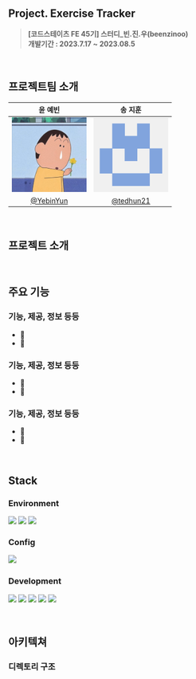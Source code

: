 <br>

## **Project. Exercise Tracker**
>**[코드스테이츠 FE 45기] 스터디_빈.진.우(beenzinoo)** <br>
>**개발기간 : 2023.7.17 ~ 2023.08.5**

<br>

## 프로젝트팀 소개
|<center>윤 예빈</center>|<center>송 지훈</center>|
|---|---|
|<img width="150px" height="150px" src = "public/images/Yebin.jpg">|<img width="150px" height="150px" src = "public/images/Jihun.png">|
|<center>[@YebinYun](https://github.com/YebinYun)</center>|<center>[@tedhun21](https://github.com/tedhun21)</center>|
<br>

## 프로젝트 소개

<br>

## 주요 기능
### 기능, 제공, 정보 등등
- 💪
- 💪

### 기능, 제공, 정보 등등
- 💪
- 💪

### 기능, 제공, 정보 등등
- 💪
- 💪

<br>

## **Stack**
### **Environment**
<img src="https://img.shields.io/badge/visual studio code-007ACC?style=flat&logo=visualstudiocode&logoColor=white"/> <img src="https://img.shields.io/badge/git-F05032?style=flat&logo=git&logoColor=white"/> <img src="https://img.shields.io/badge/git hub-181717?style=flat&logo=github&logoColor=white"/>

### **Config**
<img src="https://img.shields.io/badge/npm-CB3837?style=flat&logo=npm&logoColor=white"/>

### **Development**
<img src="https://img.shields.io/badge/JavaScript-F7DF1E?style=flat&logo=JavaScript&logoColor=white"/> <img src="https://img.shields.io/badge/react-61DAFB?style=flat&logo=react&logoColor=white"/> <img src="https://img.shields.io/badge/react router-CA4245?style=flat&logo=reactrouter&logoColor=white"/> <img src="https://img.shields.io/badge/bootstrap-7952B3?style=flat&logo=bootstrap&logoColor=white"/> <img src="https://img.shields.io/badge/axios-5A29E4?style=flat&logo=axios&logoColor=white"/> 

<br>

## 아키텍쳐
### 디렉토리 구조
